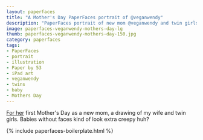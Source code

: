 ```yaml
---
layout: paperfaces
title: "A Mother's Day PaperFaces portrait of @veganwendy"
description: "PaperFaces portrait of new mom @veganwendy and twin girls for Mother's Day."
image: paperfaces-veganwendy-mothers-day-lg
thumb: paperfaces-veganwendy-mothers-day-150.jpg
category: paperfaces
tags: 
- PaperFaces
- portrait
- illustration
- Paper by 53
- iPad art
- veganwendy
- twins
- baby
- Mothers Day
---
```


[For her](http://2littlerosebuds.com) first Mother's Day as a new mom, a drawing of my wife and twin girls. Babies without faces kind of look extra creepy huh?

{% include paperfaces-boilerplate.html %}